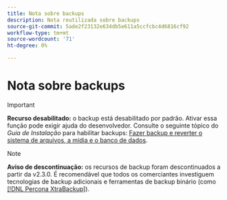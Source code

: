 ```yaml
---
title: Nota sobre backups
description: Nota reutilizada sobre backups
source-git-commit: 5ade2f23132e634db5e611a5ccfcbc4d6816cf92
workflow-type: tm+mt
source-wordcount: '71'
ht-degree: 0%

---
```


# Nota sobre backups

>[!IMPORTANT]
>
>**Recurso desabilitado:** o backup está desabilitado por padrão. Ativar essa função pode exigir ajuda do desenvolvedor. Consulte o seguinte tópico do _Guia de Instalação_ para habilitar backups: [Fazer backup e reverter o sistema de arquivos, a mídia e o banco de dados](https://experienceleague.adobe.com/docs/commerce-operations/installation-guide/tutorials/backup.html).

>[!NOTE]
>
>**Aviso de descontinuação:** os recursos de backup foram descontinuados a partir da v2.3.0. É recomendável que todos os comerciantes investiguem tecnologias de backup adicionais e ferramentas de backup binário (como [[!DNL Percona XtraBackup]](https://www.percona.com/software/mysql-database/percona-xtrabackup)).
